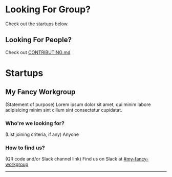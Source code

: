 # Looking For Group?

Check out the startups below.

## Looking For People?

Check out [CONTRIBUTING.md](/CONTRIBUTING.md)

# Startups

## My Fancy Workgroup

(Statement of purpose) Lorem ipsum dolor sit amet, qui minim labore adipisicing minim sint cillum sint consectetur cupidatat.

### Who're we looking for?

(List joining criteria, if any) Anyone

### How to find us?

(QR code and/or Slack channel link) Find us on Slack at [#my-fancy-workgroup](https://httpbin.org/anything)

---

